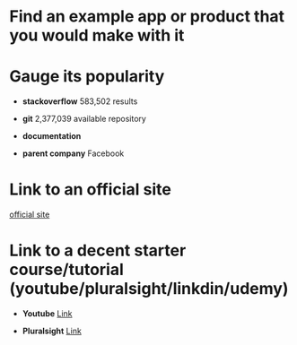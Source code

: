 # Find an example app or product that you would make with it

# Gauge its popularity
* **stackoverflow**
583,502 results

* **git**
2,377,039 available repository

* **documentation**

* **parent company**
Facebook

# Link to an official site
[official site](https://reactjs.org/)

# Link to a decent starter course/tutorial (youtube/pluralsight/linkdin/udemy)
* **Youtube**
[Link](https://www.youtube.com/watch?v=Ke90Tje7VS0&ab_channel=ProgrammingwithMosh)

* **Pluralsight**
[Link](https://app.pluralsight.com/library/courses/react-js-getting-started/table-of-contents)